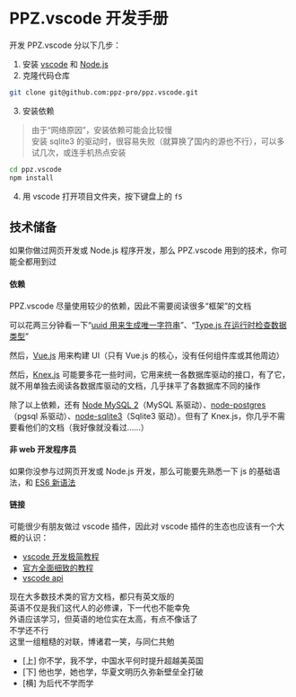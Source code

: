 # PPZ.vscode 开发手册
开发 PPZ.vscode 分以下几步：
1. 安装 [vscode](https://code.visualstudio.com/) 和 [Node.js](https://nodejs.org/en/)
2. 克隆代码仓库
``` bash
git clone git@github.com:ppz-pro/ppz.vscode.git
```
3. 安装依赖
> 由于“网络原因”，安装依赖可能会比较慢  
> 安装 sqlite3 的驱动时，很容易失败（就算换了国内的源也不行），可以多试几次，或连手机热点安装

``` bash
cd ppz.vscode
npm install
```
4. 用 vscode 打开项目文件夹，按下键盘上的 ```f5```

## 技术储备
如果你做过网页开发或 Node.js 程序开发，那么 PPZ.vscode 用到的技术，你可能全都用到过

#### 依赖
PPZ.vscode 尽量使用较少的依赖，因此不需要阅读很多“框架”的文档

可以花两三分钟看一下“[uuid 用来生成唯一字符串](https://github.com/uuidjs/uuid)”、“[Type.js 在运行时检查数据类型](https://github.com/ppz-pro/type.js)” 

然后，[Vue.js](https://v3.cn.vuejs.org/) 用来构建 UI（只有 Vue.js 的核心，没有任何组件库或其他周边）

然后，[Knex.js](https://knexjs.org/) 可能要多花一些时间，它用来统一各数据库驱动的接口，有了它，就不用单独去阅读各数据库驱动的文档，几乎抹平了各数据库不同的操作

除了以上依赖，还有 [Node MySQL 2](https://github.com/sidorares/node-mysql2)（MySQL 系驱动）、[node-postgres](https://github.com/brianc/node-postgres)（pgsql 系驱动）、[node-sqlite3](https://github.com/TryGhost/node-sqlite3)（Sqlite3 驱动）。但有了 Knex.js，你几乎不需要看他们的文档（我好像就没看过……）

#### 非 web 开发程序员
如果你没参与过网页开发或 Node.js 开发，那么可能要先熟悉一下 js 的基础语法，和 [ES6 新语法](https://es6.ruanyifeng.com/)

#### 链接
可能很少有朋友做过 vscode 插件，因此对 vscode 插件的生态也应该有一个大概的认识：
+ [vscode 开发极简教程](https://zhuanlan.zhihu.com/p/532031362)
+ [官方全面细致的教程](https://code.visualstudio.com/api/extension-guides/overview)
+ [vscode api](https://code.visualstudio.com/api/references/vscode-api)

现在大多数技术类的官方文档，都只有英文版的  
英语不仅是我们这代人的必修课，下一代也不能幸免  
外语应该学习，但英语的地位实在太高，有点不像话了  
不学还不行  
这里一组粗糙的对联，博诸君一笑，与同仁共勉
+ [上] 你不学，我不学，中国水平何时提升超越美英国
+ [下] 他也学，她也学，华夏文明历久弥新壁垒全打破
+ [横] 为后代不学而学
